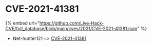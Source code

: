 # CVE-2021-41381
{% embed url="https://github.com/Live-Hack-CVE/full_database/blob/main/cves/2021/CVE-2021-41381.json" %}

* Net-hunter121 ~> [CVE-2021-41381](https://www.alice-snow.ru/2021/database/cve-2021-41381/cve-2021-41381-net-hunter121)